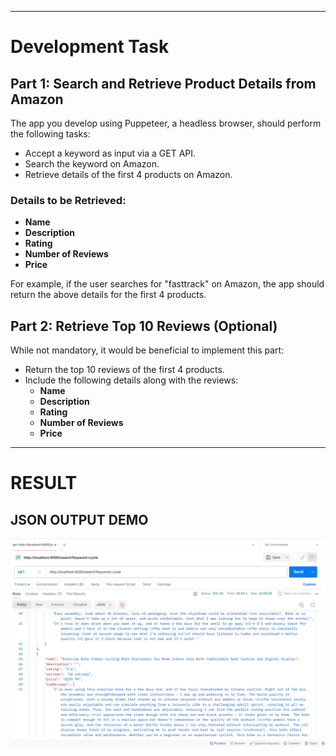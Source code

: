 
---

# Development Task

## Part 1: Search and Retrieve Product Details from Amazon

The app you develop using Puppeteer, a headless browser, should perform the following tasks:

- Accept a keyword as input via a GET API.
- Search the keyword on Amazon.
- Retrieve details of the first 4 products on Amazon.

### Details to be Retrieved:
- **Name**
- **Description**
- **Rating**
- **Number of Reviews**
- **Price**


For example, if the user searches for "fasttrack" on Amazon, the app should return the above details for the first 4 products.

## Part 2: Retrieve Top 10 Reviews (Optional)

While not mandatory, it would be beneficial to implement this part:

- Return the top 10 reviews of the first 4 products.
- Include the following details along with the reviews:
  - **Name**
  - **Description**
  - **Rating**
  - **Number of Reviews**
  - **Price**
---

# RESULT

## JSON OUTPUT DEMO
![image](./public/image.png)

